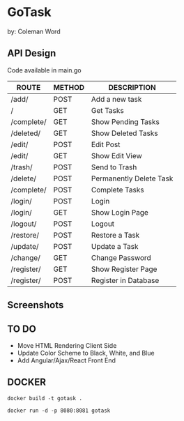 # GoTask
by: Coleman Word

## API Design
Code available in main.go

| ROUTE          	| METHOD 	| DESCRIPTION             	|
|----------------	|--------	|-------------------------	|
| /add/          	| POST   	| Add a new task          	|
| /              	| GET    	| Get Tasks               	|
| /complete/     	| GET    	| Show Pending Tasks      	|
| /deleted/      	| GET    	| Show Deleted Tasks      	|
| /edit/<id>     	| POST   	| Edit Post               	|
| /edit/<id>     	| GET    	| Show Edit View          	|
| /trash/<id>    	| POST   	| Send to Trash           	|
| /delete/<id>   	| POST   	| Permanently Delete Task 	|
| /complete/<id> 	| POST   	| Complete Tasks          	|
| /login/        	| POST   	| Login                   	|
| /login/        	| GET    	| Show Login Page         	|
| /logout/       	| POST   	| Logout                  	|
| /restore/<id>  	| POST   	| Restore a Task          	|
| /update/<id>   	| POST   	| Update a Task           	|
| /change/       	| GET    	| Change Password         	|
| /register/     	| GET    	| Show Register Page      	|
| /register/     	| POST   	| Register in Database    	|
  
## Screenshots
[](https://github.com/ops2go/screenshots/blob/master/gotask/gotask-login.png?raw=true)
[](https://github.com/ops2go/screenshots/blob/master/gotask/gotask-home.png?raw=true)
[](https://github.com/ops2go/screenshots/blob/master/gotask/gotask-categories.png?raw=true)
[](https://github.com/ops2go/screenshots/blob/master/gotask/gotask-add.png?raw=true)

## TO DO
* Move HTML Rendering Client Side
* Update Color Scheme to Black, White, and Blue
* Add Angular/Ajax/React Front End


## DOCKER
```
docker build -t gotask .
```
```
docker run -d -p 8080:8081 gotask
```
